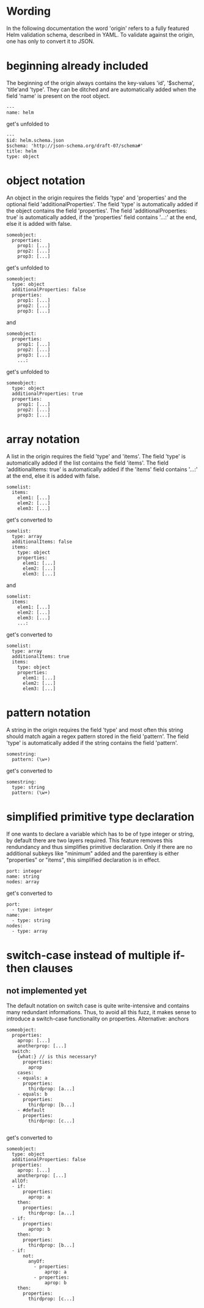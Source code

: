 # Wording
In the following documentation the word 'origin' refers to a fully featured Helm validation schema, described in YAML. To validate against the origin, one has only to convert it to JSON.

# beginning already included
The beginning of the origin always contains the key-values 'id', '$schema', 'title'and 'type'.
They can be ditched and are automatically added when the field 'name' is present on the root object.

```
---
name: helm
```
get's unfolded to
```
---
$id: helm.schema.json
$schema: 'http://json-schema.org/draft-07/schema#'
title: helm
type: object
```


# object notation
An object in the origin requires the fields 'type' and 'properties' and the optional field 'additionalProperties'.
The field 'type' is automatically added if the object contains the field 'properties'. The field 'additionalProperties: true' is automatically added, if the 'properties' field contains '...:' at the end, else it is added with false.
```
someobject:
  properties:
    prop1: [...]
    prop2: [...]
    prop3: [...]
```
get's unfolded to
```
someobject:
  type: object
  additionalProperties: false
  properties:
    prop1: [...]
    prop2: [...]
    prop3: [...]
```
and
```
someobject:
  properties:
    prop1: [...]
    prop2: [...]
    prop3: [...]
    ...:
```
get's unfolded to
```
someobject:
  type: object
  additionalProperties: true
  properties:
    prop1: [...]
    prop2: [...]
    prop3: [...]
```

# array notation
A list in the origin requires the field 'type' and 'items'.
The field 'type' is automatically added if the list contains the field 'items'. The field 'additionalItems: true' is automatically added if the 'items' field contains '...:' at the end, else it is added with false.
```
somelist:
  items:
    elem1: [...]
    elem2: [...]
    elem3: [...]
```
get's converted to
```
somelist:
  type: array
  additionalItems: false
  items:
    type: object
    properties:
      elem1: [...]
      elem2: [...]
      elem3: [...]
```
and
```
somelist:
  items:
    elem1: [...]
    elem2: [...]
    elem3: [...]
    ...:
```
get's converted to
```
somelist:
  type: array
  additionalItems: true
  items:
    type: object
    properties:
      elem1: [...]
      elem2: [...]
      elem3: [...]
```

# pattern notation
A string in the origin requires the field 'type' and most often this string should match again a regex pattern stored in the field 'pattern'.
The field 'type' is automatically added if the string contains the field 'pattern'.
```
somestring:
  pattern: (\w+)
```
get's converted to
```
somestring:
  type: string
  pattern: (\w+)
```

# simplified primitive type declaration
If one wants to declare a variable which has to be of type integer or string, by default there are two layers required. This feature removes this rendundancy and thus simplifies primitive declaration. Only if there are no additional subkeys like "minimum" added and the parentkey is either "properties" or "items", this simplified declaration is in effect.
```
port: integer
name: string
nodes: array
```
get's converted to
```
port:
  - type: integer
name:
  - type: string
nodes:
  - type: array
```


# switch-case instead of multiple if-then clauses
## not implemented yet
The default notation on switch case is quite write-intensive and contains many redundant informations. Thus, to avoid all this fuzz, it makes sense to introduce a switch-case functionality on properties.
Alternative: anchors
```
someobject:
  properties:
    aprop: [...]
    anotherprop: [...]
  switch:
    {what:} // is this necessary?
      properties:
        aprop
    cases:
    - equals: a
      properties:
        thirdprop: [a...]
    - equals: b
      properties:
        thirdprop: [b...]
    - #default
      properties:
        thirdprop: [c...]
      
```
get's converted to
```
someobject:
  type: object
  additionalProperties: false
  properties:
    aprop: [...]
    anotherprop: [...]
  allOf:
  - if:
      properties:
        aprop: a
    then:
      properties:
        thirdprop: [a...]
  - if:
      properties:
        aprop: b
    then:
      properties:
        thirdprop: [b...]
  - if:
      not:
        anyOf:
          - properties:
              aprop: a
          - properties:
              aprop: b
    then:
      properties:
        thirdprop: [c...]
```
